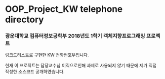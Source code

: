 # OOP_Project_KW telephone directory
### 광운대학교 컴퓨터정보공학부 2018년도 1학기 객체지향프로그래밍 프로젝트

링크드리스트로 구현한 KW 전화번호부입니다.

현재 이 프로젝트는 담당교수님 이직으로인해 과제로 사용되지 않기 때문에 제가 직접 작성한 소스코드 공개하였습니다.
